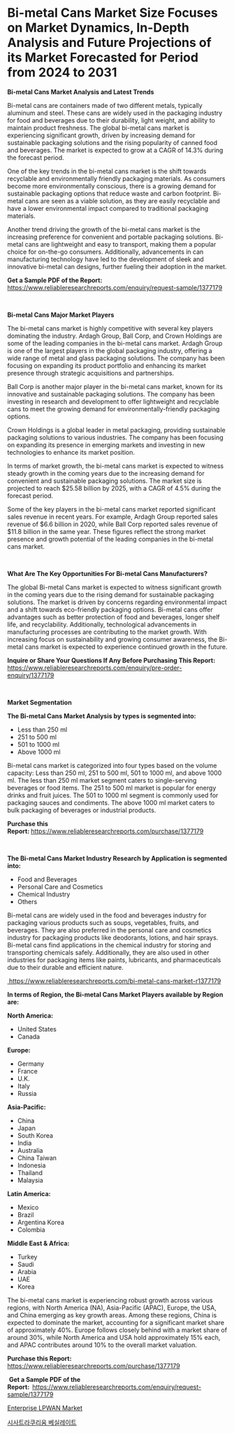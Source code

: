 <p><h1>Bi-metal Cans Market Size Focuses on Market Dynamics, In-Depth Analysis and Future Projections of its Market Forecasted for Period from 2024 to 2031</h1></p><p><strong>Bi-metal Cans Market Analysis and Latest Trends</strong></p>
<p><p>Bi-metal cans are containers made of two different metals, typically aluminum and steel. These cans are widely used in the packaging industry for food and beverages due to their durability, light weight, and ability to maintain product freshness. The global bi-metal cans market is experiencing significant growth, driven by increasing demand for sustainable packaging solutions and the rising popularity of canned food and beverages. The market is expected to grow at a CAGR of 14.3% during the forecast period.</p><p>One of the key trends in the bi-metal cans market is the shift towards recyclable and environmentally friendly packaging materials. As consumers become more environmentally conscious, there is a growing demand for sustainable packaging options that reduce waste and carbon footprint. Bi-metal cans are seen as a viable solution, as they are easily recyclable and have a lower environmental impact compared to traditional packaging materials.</p><p>Another trend driving the growth of the bi-metal cans market is the increasing preference for convenient and portable packaging solutions. Bi-metal cans are lightweight and easy to transport, making them a popular choice for on-the-go consumers. Additionally, advancements in can manufacturing technology have led to the development of sleek and innovative bi-metal can designs, further fueling their adoption in the market.</p></p>
<p><strong>Get a Sample PDF of the Report:&nbsp;</strong> <a href="https://www.reliableresearchreports.com/enquiry/request-sample/1377179">https://www.reliableresearchreports.com/enquiry/request-sample/1377179</a></p>
<p>&nbsp;</p>
<p><strong>Bi-metal Cans Major Market Players</strong></p>
<p><p>The bi-metal cans market is highly competitive with several key players dominating the industry. Ardagh Group, Ball Corp, and Crown Holdings are some of the leading companies in the bi-metal cans market. Ardagh Group is one of the largest players in the global packaging industry, offering a wide range of metal and glass packaging solutions. The company has been focusing on expanding its product portfolio and enhancing its market presence through strategic acquisitions and partnerships.</p><p>Ball Corp is another major player in the bi-metal cans market, known for its innovative and sustainable packaging solutions. The company has been investing in research and development to offer lightweight and recyclable cans to meet the growing demand for environmentally-friendly packaging options.</p><p>Crown Holdings is a global leader in metal packaging, providing sustainable packaging solutions to various industries. The company has been focusing on expanding its presence in emerging markets and investing in new technologies to enhance its market position.</p><p>In terms of market growth, the bi-metal cans market is expected to witness steady growth in the coming years due to the increasing demand for convenient and sustainable packaging solutions. The market size is projected to reach $25.58 billion by 2025, with a CAGR of 4.5% during the forecast period.</p><p>Some of the key players in the bi-metal cans market reported significant sales revenue in recent years. For example, Ardagh Group reported sales revenue of $6.6 billion in 2020, while Ball Corp reported sales revenue of $11.8 billion in the same year. These figures reflect the strong market presence and growth potential of the leading companies in the bi-metal cans market.</p></p>
<p>&nbsp;</p>
<p><strong>What Are The Key Opportunities For Bi-metal Cans Manufacturers?</strong></p>
<p><p>The global Bi-metal Cans market is expected to witness significant growth in the coming years due to the rising demand for sustainable packaging solutions. The market is driven by concerns regarding environmental impact and a shift towards eco-friendly packaging options. Bi-metal cans offer advantages such as better protection of food and beverages, longer shelf life, and recyclability. Additionally, technological advancements in manufacturing processes are contributing to the market growth. With increasing focus on sustainability and growing consumer awareness, the Bi-metal cans market is expected to experience continued growth in the future.</p></p>
<p><strong>Inquire or Share Your Questions If Any Before Purchasing This Report:</strong> <a href="https://www.reliableresearchreports.com/enquiry/pre-order-enquiry/1377179">https://www.reliableresearchreports.com/enquiry/pre-order-enquiry/1377179</a></p>
<p>&nbsp;</p>
<p><strong>Market Segmentation</strong></p>
<p><strong>The Bi-metal Cans Market Analysis by types is segmented into:</strong></p>
<p><ul><li>Less than 250 ml</li><li>251 to 500 ml</li><li>501 to 1000 ml</li><li>Above 1000 ml</li></ul></p>
<p><p>Bi-metal cans market is categorized into four types based on the volume capacity: Less than 250 ml, 251 to 500 ml, 501 to 1000 ml, and above 1000 ml. The less than 250 ml market segment caters to single-serving beverages or food items. The 251 to 500 ml market is popular for energy drinks and fruit juices. The 501 to 1000 ml segment is commonly used for packaging sauces and condiments. The above 1000 ml market caters to bulk packaging of beverages or industrial products.</p></p>
<p><strong>Purchase this Report:&nbsp;</strong><a href="https://www.reliableresearchreports.com/purchase/1377179">https://www.reliableresearchreports.com/purchase/1377179</a></p>
<p>&nbsp;</p>
<p><strong>The Bi-metal Cans Market Industry Research by Application is segmented into:</strong></p>
<p><ul><li>Food and Beverages</li><li>Personal Care and Cosmetics</li><li>Chemical Industry</li><li>Others</li></ul></p>
<p><p>Bi-metal cans are widely used in the food and beverages industry for packaging various products such as soups, vegetables, fruits, and beverages. They are also preferred in the personal care and cosmetics industry for packaging products like deodorants, lotions, and hair sprays. Bi-metal cans find applications in the chemical industry for storing and transporting chemicals safely. Additionally, they are also used in other industries for packaging items like paints, lubricants, and pharmaceuticals due to their durable and efficient nature.</p></p>
<p><a href="https://www.reliableresearchreports.com/bi-metal-cans-market-r1377179">&nbsp;https://www.reliableresearchreports.com/bi-metal-cans-market-r1377179</a></p>
<p><strong>In terms of Region, the Bi-metal Cans Market Players available by Region are:</strong></p>
<p>
    <p> <strong> North America: </strong>
        <ul>
            <li>United States</li>
            <li>Canada</li>
        </ul>
        </p> 
    <p> <strong> Europe: </strong>
        <ul>
            <li>Germany</li>
            <li>France</li>
            <li>U.K.</li>
            <li>Italy</li>
            <li>Russia</li>
        </ul>
        </p> 
    <p> <strong> Asia-Pacific: </strong>
        <ul>
            <li>China</li>
            <li>Japan</li>
            <li>South Korea</li>
            <li>India</li>
            <li>Australia</li>
            <li>China Taiwan</li>
            <li>Indonesia</li>
            <li>Thailand</li>
            <li>Malaysia</li>
        </ul>
        </p> 
    <p> <strong> Latin America: </strong>
        <ul>
            <li>Mexico</li>
            <li>Brazil</li>
            <li>Argentina Korea</li>
            <li>Colombia</li>
        </ul>
        </p> 
    <p> <strong> Middle East & Africa: </strong>
        <ul>
            <li>Turkey</li>
            <li>Saudi</li>
            <li>Arabia</li>
            <li>UAE</li>
            <li>Korea</li>
        </ul>
    </p>
    </p>
<p><p>The bi-metal cans market is experiencing robust growth across various regions, with North America (NA), Asia-Pacific (APAC), Europe, the USA, and China emerging as key growth areas. Among these regions, China is expected to dominate the market, accounting for a significant market share of approximately 40%. Europe follows closely behind with a market share of around 30%, while North America and USA hold approximately 15% each, and APAC contributes around 10% to the overall market valuation.</p></p>
<p><strong>Purchase this Report: </strong><a href="https://www.reliableresearchreports.com/purchase/1377179">https://www.reliableresearchreports.com/purchase/1377179</a></p>
<p>&nbsp;<strong>Get a Sample PDF of the Report:&nbsp;&nbsp;</strong><a href="https://www.reliableresearchreports.com/enquiry/request-sample/1377179">https://www.reliableresearchreports.com/enquiry/request-sample/1377179</a></p>
<p><strong></strong></p>
<p><p><a href="https://issuu.com/reportprime-2/docs/enterprise-lpwan-market-size-2030.pptx">Enterprise LPWAN Market</a></p><p><a href="https://github.com/KellyLyncyh543964/Market-Research-Report-List-2/blob/main/76763151198.md">시사트라쿠리움 베실레이트</a></p></p>